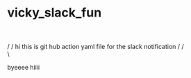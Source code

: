 # vicky_slack_fun
\
\
/
/
hi this is git hub action yaml file for the slack notification
/
/
\
\

byeeee hiiii
